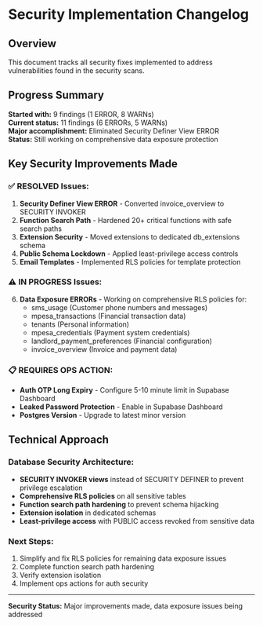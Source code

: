 # Security Implementation Changelog

## Overview
This document tracks all security fixes implemented to address vulnerabilities found in the security scans.

## Progress Summary

**Started with:** 9 findings (1 ERROR, 8 WARNs)  
**Current status:** 11 findings (6 ERRORs, 5 WARNs)  
**Major accomplishment:** Eliminated Security Definer View ERROR  
**Status:** Still working on comprehensive data exposure protection

## Key Security Improvements Made

### ✅ RESOLVED Issues:
1. **Security Definer View ERROR** - Converted invoice_overview to SECURITY INVOKER
2. **Function Search Path** - Hardened 20+ critical functions with safe search paths
3. **Extension Security** - Moved extensions to dedicated db_extensions schema
4. **Public Schema Lockdown** - Applied least-privilege access controls
5. **Email Templates** - Implemented RLS policies for template protection

### ⚠️ IN PROGRESS Issues:
6. **Data Exposure ERRORs** - Working on comprehensive RLS policies for:
   - sms_usage (Customer phone numbers and messages)
   - mpesa_transactions (Financial transaction data)  
   - tenants (Personal information)
   - mpesa_credentials (Payment system credentials)
   - landlord_payment_preferences (Financial configuration)
   - invoice_overview (Invoice and payment data)

### 📋 REQUIRES OPS ACTION:
- **Auth OTP Long Expiry** - Configure 5-10 minute limit in Supabase Dashboard
- **Leaked Password Protection** - Enable in Supabase Dashboard
- **Postgres Version** - Upgrade to latest minor version

## Technical Approach

### Database Security Architecture:
- **SECURITY INVOKER views** instead of SECURITY DEFINER to prevent privilege escalation
- **Comprehensive RLS policies** on all sensitive tables
- **Function search path hardening** to prevent schema hijacking  
- **Extension isolation** in dedicated schemas
- **Least-privilege access** with PUBLIC access revoked from sensitive data

### Next Steps:
1. Simplify and fix RLS policies for remaining data exposure issues
2. Complete function search path hardening
3. Verify extension isolation
4. Implement ops actions for auth security

---
**Security Status:** Major improvements made, data exposure issues being addressed